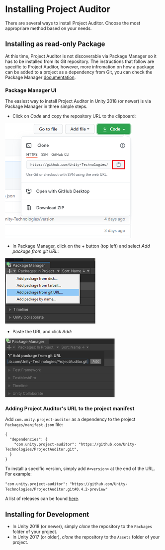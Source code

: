 # Installing Project Auditor
There are several ways to install Project Auditor. Choose the most appropriare method based on your needs.

## Installing as read-only Package
At this time, Project Auditor is not discoverable via Package Manager so it has to be installed from its Git repository. The instructions that follow are specific to Project Auditor, however, more infromation on how a package can be added to a project as a dependency from Git, you can check the Package Manager [documentation](https://docs.unity3d.com/Manual/upm-git.html).

### Package Manager UI
The easiest way to install Project Auditor in Unity 2018 (or newer) is via Package Manager in three simple steps.

* Click on _Code_ and copy the repository URL to the clipboard:

<img src="images/copy-repo-url.png">

* In Package Manager, click on the + button (top left) and select _Add package from git URL_:

<img src="images/pm-install-url.png">

* Paste the URL and click _Add_:
 
<img src="images/pm-add-url.png">

### Adding Project Auditor's URL to the project manifest
Add `com.unity.project-auditor` as a dependency to the project `Packages/manifest.json` file:

```
{
  "dependencies": {
    "com.unity.project-auditor": "https://github.com/Unity-Technologies/ProjectAuditor.git",
  }
}
```

To install a specific version, simply add `#<version>` at the end of the URL. For example:

```"com.unity.project-auditor": "https://github.com/Unity-Technologies/ProjectAuditor.git#0.4.2-preview"```

A list of releases can be found [here](https://github.com/Unity-Technologies/ProjectAuditor/releases).

## Installing for Development
* In Unity 2018 (or newer), simply _clone_ the repository to the `Packages` folder of your project.
* In Unity 2017 (or older), _clone_ the repository to the `Assets` folder of your project.
